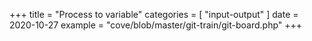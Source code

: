 +++
title = "Process to variable"
categories = [ "input-output" ]
date = 2020-10-27
example = "cove/blob/master/git-train/git-board.php"
+++
